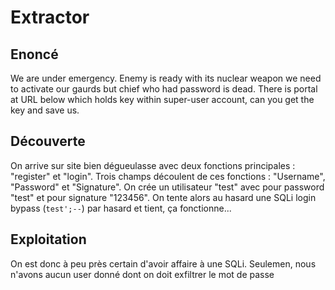 # Extractor

## Enoncé
We are under emergency. Enemy is ready with its nuclear weapon we need to activate our gaurds but chief who had password is dead. There is portal at URL below which holds key within super-user account, can you get the key and save us.

## Découverte
On arrive sur site bien dégueulasse avec deux fonctions principales : "register" et "login". Trois champs découlent de ces fonctions : "Username", "Password" et "Signature". On crée un utilisateur "test" avec pour password "test" et pour signature "123456". On tente alors au hasard une SQLi login bypass (`test';--`) par hasard et tient, ça fonctionne...

## Exploitation 
On est donc à peu près certain d'avoir affaire à une SQLi. Seulemen, nous n'avons aucun user donné dont on doit exfiltrer le mot de passe
